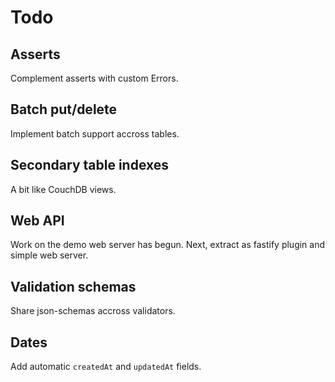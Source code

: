 # Todo

## Asserts

Complement asserts with custom Errors.

## Batch put/delete

Implement batch support accross tables.

## Secondary table indexes

A bit like CouchDB views.

## Web API

Work on the demo web server has begun. Next, extract as fastify plugin and simple web server.

## Validation schemas

Share json-schemas accross validators.

## Dates

Add automatic `createdAt` and `updatedAt` fields.
